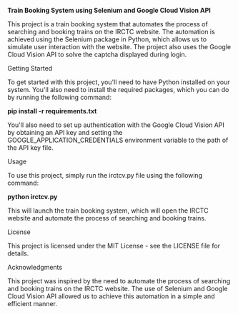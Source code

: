 **Train Booking System using Selenium and Google Cloud Vision API**

This project is a train booking system that automates the process of searching and booking trains on the IRCTC website. The automation is achieved using the Selenium package in Python, which allows us to simulate user interaction with the website. The project also uses the Google Cloud Vision API to solve the captcha displayed during login.

Getting Started

To get started with this project, you'll need to have Python installed on your system. You'll also need to install the required packages, which you can do by running the following command:


**pip install -r requirements.txt**

You'll also need to set up authentication with the Google Cloud Vision API by obtaining an API key and setting the GOOGLE_APPLICATION_CREDENTIALS environment variable to the path of the API key file.

Usage

To use this project, simply run the irctcv.py file using the following command:


**python irctcv.py**

This will launch the train booking system, which will open the IRCTC website and automate the process of searching and booking trains.

License

This project is licensed under the MIT License - see the LICENSE file for details.

Acknowledgments

This project was inspired by the need to automate the process of searching and booking trains on the IRCTC website. The use of Selenium and Google Cloud Vision API allowed us to achieve this automation in a simple and efficient manner.
